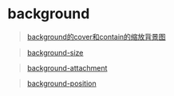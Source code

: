 # background

> [background的cover和contain的缩放背景图](https://www.cnblogs.com/jeffen/p/6600849.html)

> [background-size](https://developer.mozilla.org/en-US/docs/Web/CSS/background-size)

> [background-attachment](https://developer.mozilla.org/en-US/docs/Web/CSS/background-attachment)

> [background-position](https://developer.mozilla.org/en-US/docs/Web/CSS/background-position)